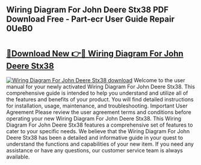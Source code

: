 ## Wiring Diagram For John Deere Stx38 PDF Download Free - Part-ecr User Guide Repair 0UeB0

# <h2><a href="http://dfmo7k.blite.top/?on=Wiring+Diagram+For+John+Deere+Stx38">🔗Download New 👉🔴 Wiring Diagram For John Deere Stx38</a></h2>

[![Wiring Diagram For John Deere Stx38 download](https://i.imgur.com/lujVjoI.png)](http://dfmo7k.blite.top/?on=Wiring+Diagram+For+John+Deere+Stx38)
Welcome to the user manual for your newly activated Wiring Diagram For John Deere Stx38. This comprehensive guide is intended to help you understand and utilize all of the features and benefits of your product. You will find detailed instructions for installation, usage, maintenance, and troubleshooting. Important User Agreement Please review the user agreement terms and conditions before operating your new Wiring Diagram For John Deere Stx38. This Wiring Diagram For John Deere Stx38 features a comprehensive set of features to cater to your specific needs. We believe that the Wiring Diagram For John Deere Stx38 has been a detailed and informative guide in your quest to understand the functions and capabilities of your new item. If you need any assistance or have any questions, our customer service team is always available.
